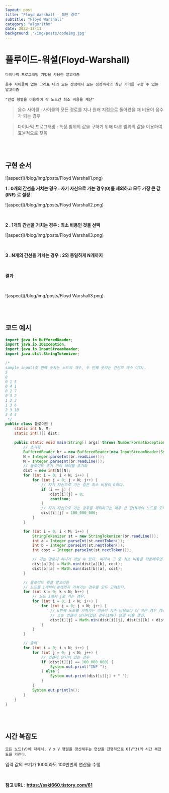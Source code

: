 ```yaml
---
layout: post
title: "Floyd Warshall - 최단 경로"
subtitle: "Floyd Warshall"
category: "algorithm"
date: 2023-12-11
background: '/img/posts/codeImg.jpg'
---
```


# 플루이드-워셜(Floyd-Warshall)

`다이나믹 프로그래밍 기법을 사용한 알고리즘`
<br>

`음수 사이클이 없는 그래프 내의 모든 정점에서 모든 정점까지의 최단 거리를 구할 수 있는 알고리즘`
<br>

`"인접 행렬을 이용하여 각 노드간 최소 비용을 계산"`


> 음수 사이클 : 사이클의 모든 경로를 지나 원래 지점으로 돌아왔을 때 비용이 음수가 되는 경우

> 다이나믹 프로그래밍 : 특정 범위의 값을 구하기 위해 다른 범위의 값을 이용하여 효율적으로 찾음

<br>
<br>

## 구현 순서

![aspect](/blog/img/posts/Floyd Warshall1.png)

**1 . 0개의 간선을 거치는 경우 : 자기 자신으로 가는 경우(0)를 제외하고 모두 가장 큰 값(INF) 로 설정**

![aspect](/blog/img/posts/Floyd Warshall2.png)

<br>

**2 . 1개의 간선을 거치는 경우 : 최소 비용인 것을 선택**

![aspect](/blog/img/posts/Floyd Warshall3.png)

<br>

**3 . N개의 간선을 거치는 경우 : 2와 동일하게 N개까지**

<br>

**결과**

<br> 

![aspect](/blog/img/posts/Floyd Warshall3.png)

<br>
<br>

## 코드 예시

```java
import java.io.BufferedReader;
import java.io.IOException;
import java.io.InputStreamReader;
import java.util.StringTokenizer;

/*
sample input(첫 번째 숫자는 노드의 개수, 두 번째 숫자는 간선의 개수 이다).
5
8
0 1 5
0 4 1
0 2 7
0 3 2
1 2 3
1 3 6
2 3 10
3 4 4
 */
public class 플로이드 {
	static int N, M;
	static int[][] dist;

	public static void main(String[] args) throws NumberFormatException, IOException {
		// 초기화
		BufferedReader br = new BufferedReader(new InputStreamReader(System.in));
		N = Integer.parseInt(br.readLine());
		M = Integer.parseInt(br.readLine());
		// 플로이드 초기 거리 테이블 초기화
		dist = new int[N][N];
		for (int i = 0; i < N; i++) {
			for (int j = 0; j < N; j++) {
				// 자기 자신으로 가는 길은 최소 비용이 0이다.
				if (i == j) {
					dist[i][j] = 0;
					continue;
				}
				// 자기 자신으로 가는 경우를 제외하고는 매우 큰 값(N개의 노드를 모두 거쳐서 가더라도 더 큰 값).
				dist[i][j] = 100_000_000;
			}
		}

		for (int i = 0; i < M; i++) {
			StringTokenizer st = new StringTokenizer(br.readLine());
			int a = Integer.parseInt(st.nextToken());
			int b = Integer.parseInt(st.nextToken());
			int cost = Integer.parseInt(st.nextToken());

			// 가는 경로가 하나가 아닐 수 있다. 따라서 그 중 최소 비용을 저장해두면 된다.
			dist[a][b] = Math.min(dist[a][b], cost);
			dist[b][a] = Math.min(dist[b][a], cost);
		}

		// 플로이드 워셜 알고리즘
		// 노드를 1개부터 N개까지 거쳐가는 경우를 모두 고려한다.
		for (int k = 0; k < N; k++) {
			// 노드 i에서 j로 가는 경우.
			for (int i = 0; i < N; i++) {
				for (int j = 0; j < N; j++) {
					// k번째 노드를 거쳐가는 비용이 기존 비용보다 더 작은 경우 갱신
					// 또는 연결이 안되어있던 경우(INF) 연결 비용 갱신.
					dist[i][j] = Math.min(dist[i][j], dist[i][k] + dist[k][j]);
				}
			}
		}

		// 출력
		for (int i = 0; i < N; i++) {
			for (int j = 0; j < N; j++) {
				// 연결이 안되어 있는 경우
				if (dist[i][j] == 100_000_000) {
					System.out.print("INF ");
				} else {
					System.out.print(dist[i][j] + " ");
				}
			}
			System.out.println();
		}
	}
}
```

<br>
<br>

## 시간 복잡도

`모든 노드(V)에 대해서, V x V 행렬을 갱신해주는 연산을 진행하므로 O(V^3)의 시간 복잡도를 가진다.`

입력 값의 크기가 100이라도 100만번의 연산을 수행


<br> 

**참고 URL : <https://sskl660.tistory.com/61>**

